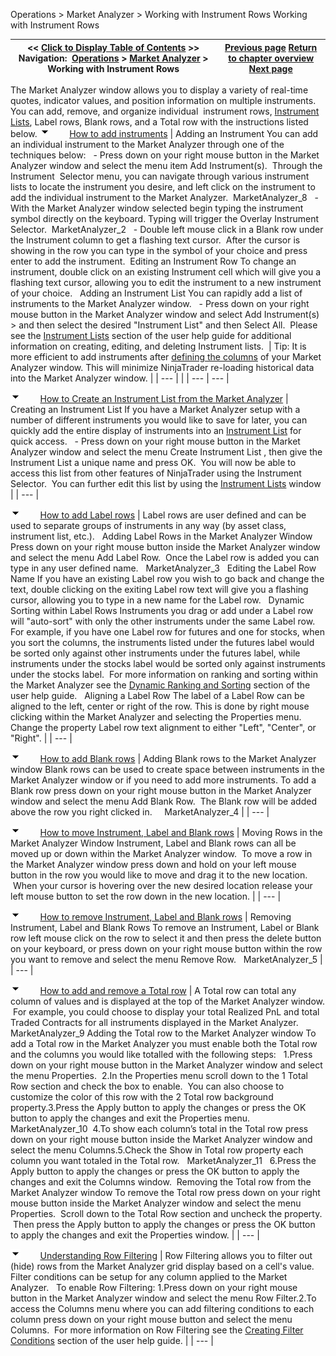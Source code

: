 ﻿
Operations \> Market Analyzer \> Working with Instrument Rows
Working with Instrument Rows

| \<\< [Click to Display Table of Contents](working_with_instrument_rows.md) \>\> **Navigation:**     [Operations](operations-1.md) \> [Market Analyzer](market_analyzer-1.md) \> Working with Instrument Rows | [Previous page](creating_a_market_analyzer_win-1.md) [Return to chapter overview](market_analyzer-1.md) [Next page](working_with_columns-1.md) |
| --- | --- |
The Market Analyzer window allows you to display a variety of real\-time quotes, indicator values, and position information on multiple instruments. You can add, remove, and organize individual  instrument rows, [Instrument Lists](instrument_lists-1.md), Label rows, Blank rows, and a Total row with the instructions listed below.
![tog_minus](tog_minus-1.gif)        [How to add instruments](javascript:HMToggle('toggle','HowToAddInstruments','HowToAddInstruments_ICON'))
| Adding an Instrument You can add an individual instrument to the Market Analyzer through one of the techniques below:   - Press down on your right mouse button in the Market Analyzer window and select the menu item Add Instrument(s).  Through the Instrument  Selector menu, you can navigate through various instrument lists to locate the instrument you desire, and left click on the instrument to add the individual instrument to the Market Analyzer.  MarketAnalyzer_8   - With the Market Analyzer window selected begin typing the instrument symbol directly on the keyboard. Typing will trigger the Overlay Instrument Selector.  MarketAnalyzer_2   - Double left mouse click in a Blank row under the Instrument column to get a flashing text cursor.  After the cursor is showing in the row you can type in the symbol of your choice and press enter to add the instrument.  Editing an Instrument Row To change an instrument, double click on an existing Instrument cell which will give you a flashing text cursor, allowing you to edit the instrument to a new instrument of your choice.   Adding an Instrument List You can rapidly add a list of instruments to the Market Analyzer window.   - Press down on your right mouse button in the Market Analyzer window and select Add Instrument(s) \> and then select the desired "Instrument List" and then Select All.  Please see the [Instrument Lists](instrument_lists-1.md) section of the user help guide for additional information on creating, editing, and deleting Instrument lists.    | Tip: It is more efficient to add instruments after [defining the columns](working_with_columns-1.md) of your Market Analyzer window. This will minimize NinjaTrader re\-loading historical data into the Market Analyzer window. | | --- | |
| --- | --- |

![tog_minus](tog_minus-1.gif)        [How to Create an Instrument List from the Market Analyzer](javascript:HMToggle('toggle','HowToCreateAnInstrumentListFromTheMarketAnalyzer','HowToCreateAnInstrumentListFromTheMarketAnalyzer_ICON'))
| Creating an Instrument List If you have a Market Analyzer setup with a number of different instruments you would like to save for later, you can quickly add the entire display of instruments into an [Instrument List](instrument_lists-1.md) for quick access.   - Press down on your right mouse button in the Market Analyzer window and select the menu Create Instrument List , then give the Instrument List a unique name and press OK.  You will now be able to access this list from other features of NinjaTrader using the Instrument Selector.  You can further edit this list by using the [Instrument Lists](instrument_lists-1.md) window |
| --- |

![tog_minus](tog_minus-1.gif)        [How to add Label rows](javascript:HMToggle('toggle','HowToAddLabelRows','HowToAddLabelRows_ICON'))
| Label rows are user defined and can be used to separate groups of instruments in any way (by asset class, instrument list, etc.).   Adding Label Rows in the Market Analyzer Window Press down on your right mouse button inside the Market Analyzer window and select the menu Add Label Row.  Once the Label row is added you can type in any user defined name.   MarketAnalyzer_3   Editing the Label Row Name If you have an existing Label row you wish to go back and change the text, double clicking on the exiting Label row text will give you a flashing cursor, allowing you to type in a new name for the Label row.   Dynamic Sorting within Label Rows Instruments you drag or add under a Label row will "auto\-sort" with only the other instruments under the same Label row. For example, if you have one Label row for futures and one for stocks, when you sort the columns, the instruments listed under the futures label would be sorted only against other instruments under the futures label, while instruments under the stocks label would be sorted only against instruments under the stocks label.  For more information on ranking and sorting within the Market Analyzer see the [Dynamic Ranking and Sorting](dynamic_ranking_and_sorting-1.md) section of the user help guide.   Aligning a Label Row The label of a Label Row can be aligned to the left, center or right of the row. This is done by right mouse clicking within the Market Analyzer and selecting the Properties menu. Change the property Label row text alignment to either "Left", "Center", or "Right". |
| --- |

![tog_minus](tog_minus-1.gif)        [How to add Blank rows](javascript:HMToggle('toggle','HowToAddBlankRows','HowToAddBlankRows_ICON'))
| Adding Blank rows to the Market Analyzer window Blank rows can be used to create space between instruments in the Market Analyzer window or if you need to add more instruments. To add a Blank row press down on your right mouse button in the Market Analyzer window and select the menu Add Blank Row.  The Blank row will be added above the row you right clicked in.     MarketAnalyzer_4 |
| --- |

![tog_minus](tog_minus-1.gif)        [How to move Instrument, Label and Blank rows](javascript:HMToggle('toggle','HowToMoveInstrumentLabelAndBlankRows','HowToMoveInstrumentLabelAndBlankRows_ICON'))
| Moving Rows in the Market Analyzer Window Instrument, Label and Blank rows can all be moved up or down within the Market Analyzer window.  To move a row in the Market Analyzer window press down and hold on your left mouse button in the row you would like to move and drag it to the new location.  When your cursor is hovering over the new desired location release your left mouse button to set the row down in the new location. |
| --- |

![tog_minus](tog_minus-1.gif)        [How to remove Instrument, Label and Blank rows](javascript:HMToggle('toggle','HowToRemoveInstrumentLabelAndBlankRows','HowToRemoveInstrumentLabelAndBlankRows_ICON'))
| Removing Instrument, Label and Blank Rows To remove an Instrument, Label or Blank row left mouse click on the row to select it and then press the delete button on your keyboard, or press down on your right mouse button within the row you want to remove and select the menu Remove Row.   MarketAnalyzer_5 |
| --- |

![tog_minus](tog_minus-1.gif)        [How to add and remove a Total row](javascript:HMToggle('toggle','HowToAddAndRemoveATotalRow','HowToAddAndRemoveATotalRow_ICON'))
| A Total row can total any column of values and is displayed at the top of the Market Analyzer window.  For example, you could choose to display your total Realized PnL and total Traded Contracts for all instruments displayed in the Market Analyzer.   MarketAnalyzer_9 Adding the Total row to the Market Analyzer window To add a Total row in the Market Analyzer you must enable both the Total row and the columns you would like totalled with the following steps:    1\.Press down on your right mouse button in the Market Analyzer window and select the menu Properties.  2\.In the Properties menu scroll down to the 1 Total Row section and check the box to enable.  You can also choose to customize the color of this row with the 2 Total row background property.3\.Press the Apply button to apply the changes or press the OK button to apply the changes and exit the Properties menu.   MarketAnalyzer_10  4\.To show each column’s total in the Total row press down on your right mouse button inside the Market Analyzer window and select the menu Columns.5\.Check the Show in Total row property each column you want totaled in the Total row.   MarketAnalyzer_11   6\.Press the Apply button to apply the changes or press the OK button to apply the changes and exit the Columns window.  Removing the Total row from the Market Analyzer window To remove the Total row press down on your right mouse button inside the Market Analyzer window and select the menu Properties.  Scroll down to the Total Row section and uncheck the property.  Then press the Apply button to apply the changes or press the OK button to apply the changes and exit the Properties window. |
| --- |

![tog_minus](tog_minus-1.gif)        [Understanding Row Filtering](javascript:HMToggle('toggle','UnderstandingRowFiltering','UnderstandingRowFiltering_ICON'))
| Row Filtering allows you to filter out (hide) rows from the Market Analyzer grid display based on a cell's value. Filter conditions can be setup for any column applied to the Market Analyzer.   To enable Row Filtering: 1\.Press down on your right mouse button in the Market Analyzer window and select the menu Row Filter.2\.To access the Columns menu where you can add filtering conditions to each column press down on your right mouse button and select the menu Columns.  For more information on Row Filtering see the [Creating Filter Conditions](creating_cell_and_filter_condi-1.md) section of the user help guide. |
| --- |
